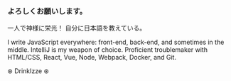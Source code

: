 ### よろしくお願いします。

一人で神様に栄光！ 自分に日本語を教えている。　

I write JavaScript everywhere: front-end, back-end, and sometimes in the middle. IntelliJ is my weapon of choice. Proficient troublemaker with HTML/CSS, React, Vue, Node, Webpack, Docker, and Git.

⊛ DrinkIzze ⊛
